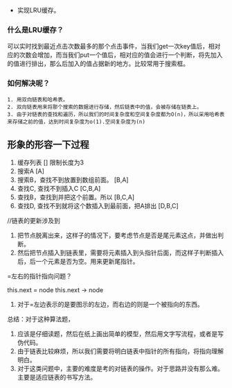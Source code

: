 - 实现LRU缓存。

### 什么是LRU缓存？
 可以实时找到最近点击次数最多的那个点击事件，当我们get一次key值后，相对应的次数会增加，而当我们put一个值后，相对应的值会进行一个判断，将先加入的值进行排出，那么后加入的值占据新的地方。比较常用于搜索框。

### 如何解决呢？
    1. 用双向链表和哈希表。
    2. 双向链表用来将那个搜索的数据进行存储，然后链表中的值，会被存储在链表上。
    3. 由于对链表的查找和遍历，所以我们的时间复杂度和空间复杂度都为O(n)，所以采用哈希表来存储之前的值，达到时间复杂度为o(1).空间复杂度为(n)

## 形象的形容一下过程

1. 缓存列表                                     [] 限制长度为3
2. 搜索A                                       [A]
3. 搜索B，查找不到放置到数组前面。                 [B,A]
4. 查找C, 查找不到插入C                          [C,B,A]
5. 查找B，查找到并把这个前置。所以                 [B,C,A]
6. 查找D, 查找不到就将这个数插入到最前面，把A排出    [D,B,C]


//链表的更新涉及到
1. 把节点脱离出来，这样子的情况下，要考虑节点是否是尾元素这点，并做出判断。
2. 然后把节点插入到链表里，需要将元素插入到头指针后面，而这样子判断插入后，后一个元素是否为空。用来更新尾指针。


=左右的指针指向问题？

this.next = node
this.next  -> node

1. 对于=左边表示的是要图示的左边，而右边的则是一个被指向的东西。


总结：对于这种算法题，
1. 应该是仔细读题，然后在纸上画出简单的模型，然后用文字写流程，或者是写伪代码。
2. 由于链表比较麻烦，所以我们需要将明白链表中指针的所有指向，将指向理解明白。
3. 对于这类问题中，主要的难度是考的对链表的操作。对于思路并没有那么难。主要是适应链表的书写方法。